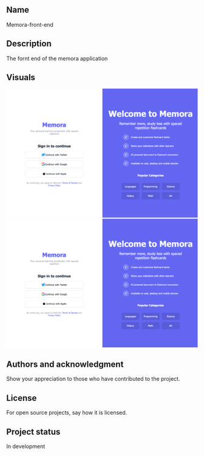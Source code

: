 ## Name

Memora-front-end

## Description

The fornt end of the memora application

## Visuals

![Login page](.img/memora-login.png "Login page")
![Flashcard](.img/memora-login.png "Flashcard")

## Authors and acknowledgment

Show your appreciation to those who have contributed to the project.

## License

For open source projects, say how it is licensed.

## Project status

In development
